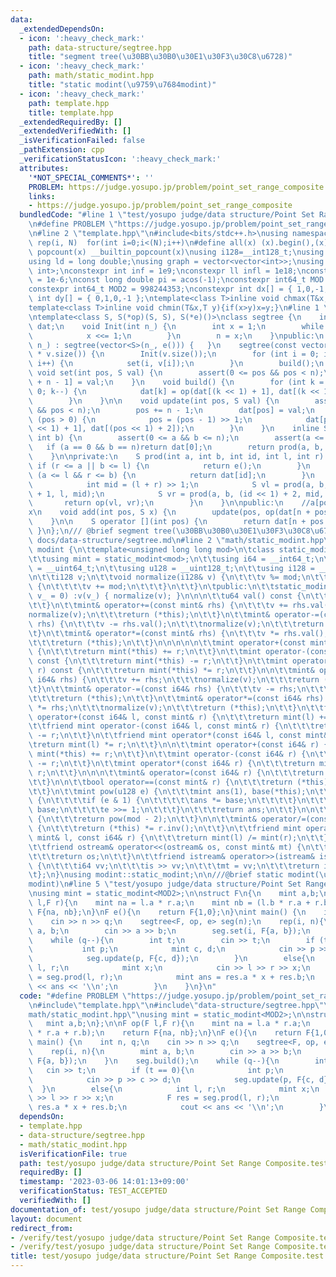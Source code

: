 ```yaml
---
data:
  _extendedDependsOn:
  - icon: ':heavy_check_mark:'
    path: data-structure/segtree.hpp
    title: "segment tree(\u30BB\u30B0\u30E1\u30F3\u30C8\u6728)"
  - icon: ':heavy_check_mark:'
    path: math/static_modint.hpp
    title: "static modint(\u9759\u7684modint)"
  - icon: ':heavy_check_mark:'
    path: template.hpp
    title: template.hpp
  _extendedRequiredBy: []
  _extendedVerifiedWith: []
  _isVerificationFailed: false
  _pathExtension: cpp
  _verificationStatusIcon: ':heavy_check_mark:'
  attributes:
    '*NOT_SPECIAL_COMMENTS*': ''
    PROBLEM: https://judge.yosupo.jp/problem/point_set_range_composite
    links:
    - https://judge.yosupo.jp/problem/point_set_range_composite
  bundledCode: "#line 1 \"test/yosupo judge/data structure/Point Set Range Composite.test.cpp\"\
    \n#define PROBLEM \"https://judge.yosupo.jp/problem/point_set_range_composite\"\
    \n#line 2 \"template.hpp\"\n#include<bits/stdc++.h>\nusing namespace std;\n#define\
    \ rep(i, N)  for(int i=0;i<(N);i++)\n#define all(x) (x).begin(),(x).end()\n#define\
    \ popcount(x) __builtin_popcount(x)\nusing i128=__int128_t;\nusing ll = long long;\n\
    using ld = long double;\nusing graph = vector<vector<int>>;\nusing P = pair<int,\
    \ int>;\nconstexpr int inf = 1e9;\nconstexpr ll infl = 1e18;\nconstexpr ld eps\
    \ = 1e-6;\nconst long double pi = acos(-1);\nconstexpr int64_t MOD = 1e9 + 7;\n\
    constexpr int64_t MOD2 = 998244353;\nconstexpr int dx[] = { 1,0,-1,0 };\nconstexpr\
    \ int dy[] = { 0,1,0,-1 };\ntemplate<class T>inline void chmax(T&x,T y){if(x<y)x=y;}\n\
    template<class T>inline void chmin(T&x,T y){if(x>y)x=y;}\n#line 1 \"data-structure/segtree.hpp\"\
    \ntemplate<class S, S(*op)(S, S), S(*e)()>\nclass segtree {\n    int n;\n    vector<S>\
    \ dat;\n    void Init(int n_) {\n        int x = 1;\n        while (n_ > x) {\n\
    \            x <<= 1;\n        }\n        n = x;\n    }\npublic:\n    segtree(int\
    \ n_) : segtree(vector<S>(n_, e())) {   }\n    segtree(const vector<S>& v) :dat(4\
    \ * v.size()) {\n        Init(v.size());\n        for (int i = 0; i < v.size();\
    \ i++) {\n            set(i, v[i]);\n        }\n        build();\n    }\n    inline\
    \ void set(int pos, S val) {\n        assert(0 <= pos && pos < n);\n        dat[pos\
    \ + n - 1] = val;\n    }\n    void build() {\n        for (int k = n - 2; k >=\
    \ 0; k--) {\n            dat[k] = op(dat[(k << 1) + 1], dat[(k << 1) + 2]);\n\
    \        }\n    }\n\n    void update(int pos, S val) {\n        assert(0 <= pos\
    \ && pos < n);\n        pos += n - 1;\n        dat[pos] = val;\n        while\
    \ (pos > 0) {\n            pos = (pos - 1) >> 1;\n            dat[pos] = op(dat[(pos\
    \ << 1) + 1], dat[(pos << 1) + 2]);\n        }\n    }\n    inline S prod(int a,\
    \ int b) {\n        assert(0 <= a && b <= n);\n        assert(a <= b);\n     \
    \   if (a == 0 && b == n)return dat[0];\n        return prod(a, b, 0, 0, n);\n\
    \    }\n\nprivate:\n    S prod(int a, int b, int id, int l, int r) {\n       \
    \ if (r <= a || b <= l) {\n            return e();\n        }\n        else if\
    \ (a <= l && r <= b) {\n            return dat[id];\n        }\n        else {\n\
    \            int mid = (l + r) >> 1;\n            S vl = prod(a, b, (id << 1)\
    \ + 1, l, mid);\n            S vr = prod(a, b, (id << 1) + 2, mid, r);\n     \
    \       return op(vl, vr);\n        }\n    }\n\npublic:\n    //a[pos] <- a[pos]\u30FB\
    x\n    void add(int pos, S x) {\n        update(pos, op(dat[n + pos - 1], x));\n\
    \    }\n\n    S operator [](int pos) {\n        return dat[n + pos - 1];\n   \
    \ }\n};\n/// @brief segment tree(\u30BB\u30B0\u30E1\u30F3\u30C8\u6728)\n///@docs\
    \ docs/data-structure/segtree.md\n#line 2 \"math/static_modint.hpp\"\nnamespace\
    \ modint {\n\ttemplate<unsigned long long mod>\n\tclass static_modint {\n\tprivate:\n\
    \t\tusing mint = static_modint<mod>;\n\t\tusing i64 = __int64_t;\n\t\tusing u64\
    \ = __uint64_t;\n\t\tusing u128 = __uint128_t;\n\t\tusing i128 = __int128_t;\n\
    \n\t\ti128 v;\n\t\tvoid normalize(i128& v) {\n\t\t\tv %= mod;\n\t\t\tif (v < 0)\
    \ {\n\t\t\t\tv += mod;\n\t\t\t}\n\t\t}\n\tpublic:\n\t\tstatic_modint(const u64&\
    \ v_ = 0) :v(v_) { normalize(v); }\n\n\n\t\tu64 val() const {\n\t\t\treturn (u64)v;\n\
    \t\t}\n\t\tmint& operator+=(const mint& rhs) {\n\t\t\tv += rhs.val();\n\t\t\t\
    normalize(v);\n\t\t\treturn (*this);\n\t\t}\n\t\tmint& operator-=(const mint&\
    \ rhs) {\n\t\t\tv -= rhs.val();\n\t\t\tnormalize(v);\n\t\t\treturn (*this);\n\t\
    \t}\n\t\tmint& operator*=(const mint& rhs) {\n\t\t\tv *= rhs.val();\n\t\t\tnormalize(v);\n\
    \t\t\treturn (*this);\n\t\t}\n\n\n\n\n\t\tmint operator+(const mint& r) const\
    \ {\n\t\t\treturn mint(*this) += r;\n\t\t}\n\t\tmint operator-(const mint& r)\
    \ const {\n\t\t\treturn mint(*this) -= r;\n\t\t}\n\t\tmint operator*(const mint&\
    \ r) const {\n\t\t\treturn mint(*this) *= r;\n\t\t}\n\n\t\tmint& operator+=(const\
    \ i64& rhs) {\n\t\t\tv += rhs;\n\t\t\tnormalize(v);\n\t\t\treturn (*this);\n\t\
    \t}\n\t\tmint& operator-=(const i64& rhs) {\n\t\t\tv -= rhs;\n\t\t\tnormalize(v);\n\
    \t\t\treturn (*this);\n\t\t}\n\t\tmint& operator*=(const i64& rhs) {\n\t\t\tv\
    \ *= rhs;\n\t\t\tnormalize(v);\n\t\t\treturn (*this);\n\t\t}\n\t\tfriend mint\
    \ operator+(const i64& l, const mint& r) {\n\t\t\treturn mint(l) += r;\n\t\t}\n\
    \t\tfriend mint operator-(const i64& l, const mint& r) {\n\t\t\treturn mint(l)\
    \ -= r;\n\t\t}\n\t\tfriend mint operator*(const i64& l, const mint& r) {\n\t\t\
    \treturn mint(l) *= r;\n\t\t}\n\n\t\tmint operator+(const i64& r) {\n\t\t\treturn\
    \ mint(*this) += r;\n\t\t}\n\t\tmint operator-(const i64& r) {\n\t\t\treturn mint(*this)\
    \ -= r;\n\t\t}\n\t\tmint operator*(const i64& r) {\n\t\t\treturn mint(*this) *=\
    \ r;\n\t\t}\n\n\n\t\tmint& operator=(const i64& r) {\n\t\t\treturn (*this) = mint(r);\n\
    \t\t}\n\n\t\tbool operator==(const mint& r) {\n\t\t\treturn (*this).val() == r.val();\n\
    \t\t}\n\t\tmint pow(u128 e) {\n\t\t\tmint ans(1), base(*this);\n\t\t\twhile (e)\
    \ {\n\t\t\t\tif (e & 1) {\n\t\t\t\t\tans *= base;\n\t\t\t\t}\n\t\t\t\tbase *=\
    \ base;\n\t\t\t\te >>= 1;\n\t\t\t}\n\t\t\treturn ans;\n\t\t}\n\n\t\tmint inv()\
    \ {\n\t\t\treturn pow(mod - 2);\n\t\t}\n\n\t\tmint& operator/=(const mint& r)\
    \ {\n\t\t\treturn (*this) *= r.inv();\n\t\t}\n\t\tfriend mint operator/(const\
    \ mint& l, const i64& r) {\n\t\t\treturn mint(l) /= mint(r);\n\t\t}\n\n\t\t//iostream\n\
    \t\tfriend ostream& operator<<(ostream& os, const mint& mt) {\n\t\t\tos << mt.val();\n\
    \t\t\treturn os;\n\t\t}\n\t\tfriend istream& operator>>(istream& is, mint& mt)\
    \ {\n\t\t\ti64 vv;\n\t\t\tis >> vv;\n\t\t\tmt = vv;\n\t\t\treturn is;\n\t\t}\n\
    \t};\n}\nusing modint::static_modint;\n\n///@brief static modint(\u9759\u7684\
    modint)\n#line 5 \"test/yosupo judge/data structure/Point Set Range Composite.test.cpp\"\
    \nusing mint = static_modint<MOD2>;\n\nstruct F\n{\n    mint a,b;\n};\n\nF op(F\
    \ l,F r){\n    mint na = l.a * r.a;\n    mint nb = (l.b * r.a + r.b);\n    return\
    \ F{na, nb};\n}\nF e(){\n    return F{1,0};\n}\nint main() {\n    int n, q;\n\
    \    cin >> n >> q;\n    segtree<F, op, e> seg(n);\n    rep(i, n){\n        mint\
    \ a, b;\n        cin >> a >> b;\n        seg.set(i, F{a, b});\n    }\n    seg.build();\n\
    \    while (q--){\n        int t;\n        cin >> t;\n        if (t == 0){\n \
    \           int p;\n            mint c, d;\n            cin >> p >> c >> d;\n\
    \            seg.update(p, F{c, d});\n        }\n        else{\n            int\
    \ l, r;\n            mint x;\n            cin >> l >> r >> x;\n            F res\
    \ = seg.prod(l, r);\n            mint ans = res.a * x + res.b;\n            cout\
    \ << ans << '\\n';\n        }\n    }\n}\n"
  code: "#define PROBLEM \"https://judge.yosupo.jp/problem/point_set_range_composite\"\
    \n#include\"template.hpp\"\n#include\"data-structure/segtree.hpp\"\n#include\"\
    math/static_modint.hpp\"\nusing mint = static_modint<MOD2>;\n\nstruct F\n{\n \
    \   mint a,b;\n};\n\nF op(F l,F r){\n    mint na = l.a * r.a;\n    mint nb = (l.b\
    \ * r.a + r.b);\n    return F{na, nb};\n}\nF e(){\n    return F{1,0};\n}\nint\
    \ main() {\n    int n, q;\n    cin >> n >> q;\n    segtree<F, op, e> seg(n);\n\
    \    rep(i, n){\n        mint a, b;\n        cin >> a >> b;\n        seg.set(i,\
    \ F{a, b});\n    }\n    seg.build();\n    while (q--){\n        int t;\n     \
    \   cin >> t;\n        if (t == 0){\n            int p;\n            mint c, d;\n\
    \            cin >> p >> c >> d;\n            seg.update(p, F{c, d});\n      \
    \  }\n        else{\n            int l, r;\n            mint x;\n            cin\
    \ >> l >> r >> x;\n            F res = seg.prod(l, r);\n            mint ans =\
    \ res.a * x + res.b;\n            cout << ans << '\\n';\n        }\n    }\n}"
  dependsOn:
  - template.hpp
  - data-structure/segtree.hpp
  - math/static_modint.hpp
  isVerificationFile: true
  path: test/yosupo judge/data structure/Point Set Range Composite.test.cpp
  requiredBy: []
  timestamp: '2023-03-06 14:01:13+09:00'
  verificationStatus: TEST_ACCEPTED
  verifiedWith: []
documentation_of: test/yosupo judge/data structure/Point Set Range Composite.test.cpp
layout: document
redirect_from:
- /verify/test/yosupo judge/data structure/Point Set Range Composite.test.cpp
- /verify/test/yosupo judge/data structure/Point Set Range Composite.test.cpp.html
title: test/yosupo judge/data structure/Point Set Range Composite.test.cpp
---
```

